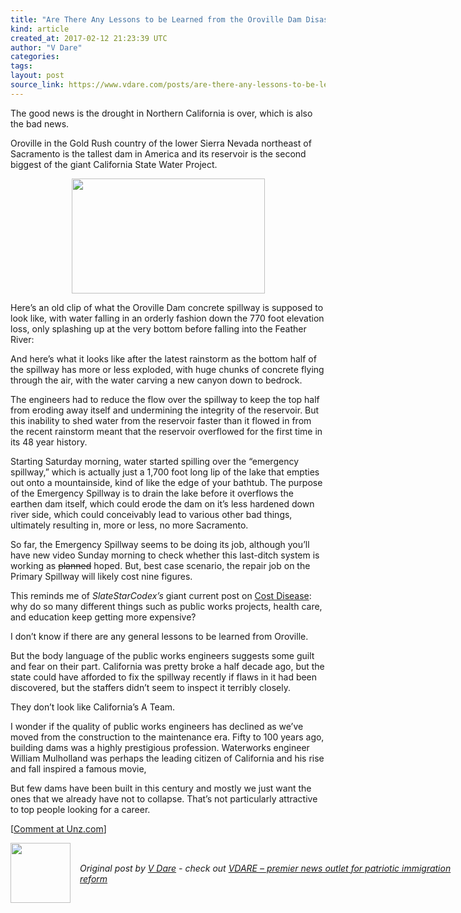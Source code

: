 ```yaml
---
title: "Are There Any Lessons to be Learned from the Oroville Dam Disaster?"
kind: article
created_at: 2017-02-12 21:23:39 UTC
author: "V Dare"
categories: 
tags: 
layout: post
source_link: https://www.vdare.com/posts/are-there-any-lessons-to-be-learned-from-the-oroville-dam-disaster
---
```



<!-- Cheat sheet: front matter key values above generated by planet.rb


   Are There Any Lessons to be Learned from the Oroville Dam Disaster?             # => "I Made a Pretty Gem - Planet.rb"
   https://www.vdare.com/posts/are-there-any-lessons-to-be-learned-from-the-oroville-dam-disaster               # => "http://poteland.com/blog/i-made-a-pretty-gem-planet-dot-rb/"
   2017-02-12 21:23:39 UTC              # => "2012-04-14 05:17:00 UTC"
   &lt;div class=&quot;pf-content&quot;&gt;&lt;div class=&quot;entry&quot;&gt;
&lt;p&gt;The good news is the drought in Northern California is over, which is also the bad news.&lt;/p&gt;
&lt;p style=&quot;text-align: left;&quot;&gt;Oroville in the Gold Rush country of the lower Sierra Nevada northeast of Sacramento is the tallest dam in America and its reservoir is the second biggest of the giant California State Water Project.&lt;/p&gt;
&lt;p style=&quot;text-align: center;&quot;&gt;&lt;a title=&quot;http://media.sacbee.com/static/newsroom/graphicsembeds/2017/spillway2.jpg&quot; href=&quot;http://media.sacbee.com/static/newsroom/graphicsembeds/2017/spillway2.jpg&quot;&gt;&lt;img class=&quot;aligncenter&quot; title=&quot;&quot; src=&quot;http://media.sacbee.com/static/newsroom/graphicsembeds/2017/spillway2.jpg&quot; alt=&quot;&quot; width=&quot;309&quot; height=&quot;184&quot;&gt;&lt;/a&gt;&lt;/p&gt;
&lt;p style=&quot;text-align: left;&quot;&gt;Here’s an old clip of what the Oroville Dam concrete spillway is supposed to look like, with water falling in an orderly fashion down the 770 foot elevation loss, only splashing up at the very bottom before falling into the Feather River:&lt;/p&gt;
&lt;p&gt;&lt;/p&gt;
&lt;p&gt;And here’s what it looks like after the latest rainstorm as the bottom half of the spillway has more or less exploded, with huge chunks of concrete flying through the air, with the water carving a new canyon down to bedrock.&lt;/p&gt;
&lt;p&gt;&lt;/p&gt;
&lt;p&gt;The engineers had to reduce the flow over the spillway to keep the top half from eroding away itself and undermining the integrity of the reservoir. But this inability to shed water from the reservoir faster than it flowed in from the recent rainstorm meant that the reservoir overflowed for the first time in its 48 year history.&lt;/p&gt;&lt;div id=&quot;57966237cc52c74a5e1363c4&quot; class=&quot;vdb_player vdb_57966237cc52c74a5e1363c456bcd17ce4b018167fea5539&quot;&gt;    &lt;/div&gt;
&lt;p&gt;Starting Saturday morning, water started spilling over the “emergency spillway,” which is actually just a 1,700 foot long lip of the lake that empties out onto a mountainside, kind of like the edge of your bathtub. The purpose of the Emergency Spillway is to drain the lake before it overflows the earthen dam itself, which could erode the dam on it’s less hardened down river side, which could conceivably lead to various other bad things, ultimately resulting in, more or less, no more Sacramento.&lt;/p&gt;
&lt;p&gt;So far, the Emergency Spillway seems to be doing its job, although you’ll have new video Sunday morning to check whether this last-ditch system is working as &lt;del&gt;planned&lt;/del&gt; hoped. But, best case scenario, the repair job on the Primary Spillway will likely cost nine figures.&lt;/p&gt;
&lt;p&gt;This reminds me of &lt;em&gt;SlateStarCodex’s&lt;/em&gt; giant current post on &lt;a title=&quot;http://slatestarcodex.com/2017/02/09/considerations-on-cost-disease/&quot; href=&quot;http://slatestarcodex.com/2017/02/09/considerations-on-cost-disease/&quot;&gt;Cost Disease&lt;/a&gt;: why do so many different things such as public works projects, health care, and education keep getting more expensive?&lt;/p&gt;
&lt;p&gt;I don’t know if there are any general lessons to be learned from Oroville.&lt;/p&gt;
&lt;p&gt;But the body language of the public works engineers suggests some guilt and fear on their part. California was pretty broke a half decade ago, but the state could have afforded to fix the spillway recently if flaws in it had been discovered, but the staffers didn’t seem to inspect it terribly closely.&lt;/p&gt;
&lt;p&gt;They don’t look like California’s A Team.&lt;/p&gt;
&lt;p&gt;I wonder if the quality of public works engineers has declined as we’ve moved from the construction to the maintenance era. Fifty to 100 years ago, building dams was a highly prestigious profession. Waterworks engineer William Mulholland was perhaps the leading citizen of California and his rise and fall inspired a famous movie,&lt;/p&gt;
&lt;p&gt;But few dams have been built in this century and mostly we just want the ones that we already have not to collapse. That’s not particularly attractive to top people looking for a career.&lt;/p&gt;
&lt;p&gt;[&lt;a href=&quot;http://www.unz.com/isteve/are-there-any-lessons-to-be-learned-from-the-oroville-dam-disaster/&quot;&gt;Comment at Unz.com&lt;/a&gt;]&lt;/p&gt;
&lt;/div&gt;
&lt;/div&gt;           # => "I’ve been hurting to write this ever since we had the idea of creating a Planet for Cubox..." (Continued)
   VDARE – premier news outlet for patriotic immigration reform              # => "This is where I tell you stuff"
   vdare-premier-news-outlet-for-patriotic-immigratio              # => "this-is-where-i-tell-you-stuff"
   https://www.vdare.com               # => "http://poteland.com/articles"
           # => "programming planet"
                 # => "go ruby jekyll"
                 # => "http://poteland.com/images/site-logo.png"
   V Dare                 # => "Pablo Astigarraga"
   @vdar                # => "poteland"
   http://twitter.com/@vdar            # => "http://twitter.com/poteland" -->
<div class="pf-content"><div class="entry">
<p>The good news is the drought in Northern California is over, which is also the bad news.</p>
<p style="text-align: left;">Oroville in the Gold Rush country of the lower Sierra Nevada northeast of Sacramento is the tallest dam in America and its reservoir is the second biggest of the giant California State Water Project.</p>
<p style="text-align: center;"><a title="http://media.sacbee.com/static/newsroom/graphicsembeds/2017/spillway2.jpg" href="http://media.sacbee.com/static/newsroom/graphicsembeds/2017/spillway2.jpg"><img class="aligncenter" title="" src="http://media.sacbee.com/static/newsroom/graphicsembeds/2017/spillway2.jpg" alt="" width="309" height="184"></a></p>
<p style="text-align: left;">Here’s an old clip of what the Oroville Dam concrete spillway is supposed to look like, with water falling in an orderly fashion down the 770 foot elevation loss, only splashing up at the very bottom before falling into the Feather River:</p>
<p></p>
<p>And here’s what it looks like after the latest rainstorm as the bottom half of the spillway has more or less exploded, with huge chunks of concrete flying through the air, with the water carving a new canyon down to bedrock.</p>
<p></p>
<p>The engineers had to reduce the flow over the spillway to keep the top half from eroding away itself and undermining the integrity of the reservoir. But this inability to shed water from the reservoir faster than it flowed in from the recent rainstorm meant that the reservoir overflowed for the first time in its 48 year history.</p><div id="57966237cc52c74a5e1363c4" class="vdb_player vdb_57966237cc52c74a5e1363c456bcd17ce4b018167fea5539">    </div>
<p>Starting Saturday morning, water started spilling over the “emergency spillway,” which is actually just a 1,700 foot long lip of the lake that empties out onto a mountainside, kind of like the edge of your bathtub. The purpose of the Emergency Spillway is to drain the lake before it overflows the earthen dam itself, which could erode the dam on it’s less hardened down river side, which could conceivably lead to various other bad things, ultimately resulting in, more or less, no more Sacramento.</p>
<p>So far, the Emergency Spillway seems to be doing its job, although you’ll have new video Sunday morning to check whether this last-ditch system is working as <del>planned</del> hoped. But, best case scenario, the repair job on the Primary Spillway will likely cost nine figures.</p>
<p>This reminds me of <em>SlateStarCodex’s</em> giant current post on <a title="http://slatestarcodex.com/2017/02/09/considerations-on-cost-disease/" href="http://slatestarcodex.com/2017/02/09/considerations-on-cost-disease/">Cost Disease</a>: why do so many different things such as public works projects, health care, and education keep getting more expensive?</p>
<p>I don’t know if there are any general lessons to be learned from Oroville.</p>
<p>But the body language of the public works engineers suggests some guilt and fear on their part. California was pretty broke a half decade ago, but the state could have afforded to fix the spillway recently if flaws in it had been discovered, but the staffers didn’t seem to inspect it terribly closely.</p>
<p>They don’t look like California’s A Team.</p>
<p>I wonder if the quality of public works engineers has declined as we’ve moved from the construction to the maintenance era. Fifty to 100 years ago, building dams was a highly prestigious profession. Waterworks engineer William Mulholland was perhaps the leading citizen of California and his rise and fall inspired a famous movie,</p>
<p>But few dams have been built in this century and mostly we just want the ones that we already have not to collapse. That’s not particularly attractive to top people looking for a career.</p>
<p>[<a href="http://www.unz.com/isteve/are-there-any-lessons-to-be-learned-from-the-oroville-dam-disaster/">Comment at Unz.com</a>]</p>
</div>
</div><div class="">
  <img src="" style="width: 96px; height: 96;">
  <span style="position: absolute; padding: 32px 15px;">
    <i>Original post by <a href="http://twitter.com/@vdar">V Dare</a> - check out <a href="https://www.vdare.com">VDARE – premier news outlet for patriotic immigration reform</a></i>
  </span>
</div>

